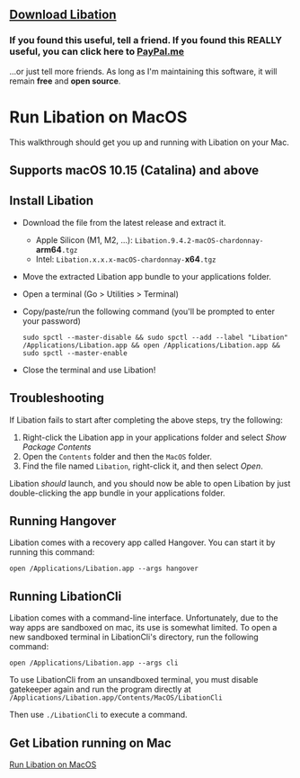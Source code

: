 ## [Download Libation](https://github.com/rmcrackan/Libation/releases/latest)

### If you found this useful, tell a friend. If you found this REALLY useful, you can click here to [PayPal.me](https://paypal.me/mcrackan?locale.x=en_us)
...or just tell more friends. As long as I'm maintaining this software, it will remain **free** and **open source**.



# Run Libation on MacOS
This walkthrough should get you up and running with Libation on your Mac.

## Supports macOS 10.15 (Catalina) and above

## Install Libation

- Download the file from the latest release and extract it.
  - Apple Silicon (M1, M2, ...): `Libation.9.4.2-macOS-chardonnay-`**arm64**`.tgz`
  - Intel: `Libation.x.x.x-macOS-chardonnay-`**x64**`.tgz`
- Move the extracted Libation app bundle to your applications folder.
- Open a terminal (Go > Utilities > Terminal)
- Copy/paste/run the following command (you'll be prompted to enter your password)
  
  ```Console
  sudo spctl --master-disable && sudo spctl --add --label "Libation" /Applications/Libation.app && open /Applications/Libation.app && sudo spctl --master-enable
  ```  
- Close the terminal and use Libation!

## Troubleshooting

If Libation fails to start after completing the above steps, try the following:

1. Right-click the Libation app in your applications folder and select _Show Package Contents_
2. Open the `Contents` folder and then the `MacOS` folder.
3. Find the file named `Libation`, right-click it, and then select _Open_.

Libation _should_ launch, and you should now be able to open Libation by just double-clicking the app bundle in your applications folder.


## Running Hangover

Libation comes with a recovery app called Hangover. You can start it by running this command:
```Console
open /Applications/Libation.app --args hangover
```

## Running LibationCli

Libation comes with a command-line interface. Unfortunately, due to the way apps are sandboxed on mac, its use is somewhat limited. To open a new sandboxed terminal in LibationCli's directory, run the following command:
```Console
open /Applications/Libation.app --args cli
```
To use LibationCli from an unsandboxed terminal, you must disable gatekeeper again and run the program directly at `/Applications/Libation.app/Contents/MacOS/LibationCli`

Then use `./LibationCli` to execute a command.

## Get Libation running on Mac

[Run Libation on MacOS](https://user-images.githubusercontent.com/37587114/219271379-a922e4e1-48a0-48e4-bd81-48aa1226a4f5.mp4)
